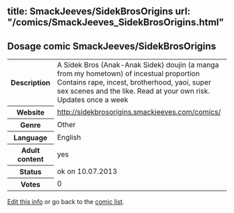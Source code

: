 title: SmackJeeves/SidekBrosOrigins
url: "/comics/SmackJeeves_SidekBrosOrigins.html"
---
Dosage comic SmackJeeves/SidekBrosOrigins
-----------------------------------------

<p id="msg"></p>
<script type="text/javascript">
if (window.location.search === '?edit_info_mail=sent_ok') {
  var elem = document.getElementById("msg");
  elem.innerHTML = 'Edited information sucessfully sent for review, which is usually done daily. Thanks!';
  elem.className = 'ok';
}
</script>
<table class="comicinfo">
<tr>
<th>Description</th><td>A Sidek Bros (Anak-Anak Sidek) doujin (a manga from my hometown) of incestual proportion Contains rape, incest, brotherhood, yaoi, super sex scenes and the like. Read at your own risk. Updates once a week</td>
</tr>
<tr>
<th>Website</th><td><a href="http://sidekbrosorigins.smackjeeves.com/comics/">http://sidekbrosorigins.smackjeeves.com/comics/</a></td>
</tr>
<tr>
<th>Genre</th><td>Other</td>
</tr>
<tr>
<th>Language</th><td>English</td>
</tr>
<tr>
<th>Adult content</th><td>yes</td>
</tr>
<tr>
<th>Status</th><td>ok on 10.07.2013</td>
</tr>
<tr>
<th>Votes</th><td>0</td>
</tr>
</table>

[Edit this info](SmackJeeves_SidekBrosOrigins_edit.html) or go back to the [comic list](../comic-index.html).
